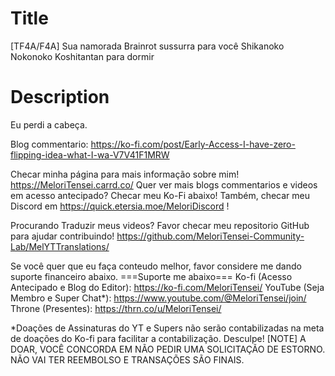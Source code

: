 # Title
[TF4A/F4A] Sua namorada Brainrot sussurra para você Shikanoko Nokonoko Koshitantan para dormir

# Description
Eu perdi a cabeça.

Blog commentario: https://ko-fi.com/post/Early-Access-I-have-zero-flipping-idea-what-I-wa-V7V41F1MRW

Checar minha página para mais informação sobre mim! https://MeloriTensei.carrd.co/
Quer ver mais blogs commentarios e videos em acesso antecipado? Checar meu Ko-Fi abaixo!
Também, checar meu Discord em https://quick.etersia.moe/MeloriDiscord !

Procurando Traduzir meus videos? Favor checar meu repositorio GitHub para ajudar contribuindo!
https://github.com/MeloriTensei-Community-Lab/MelYTTranslations/

Se você quer que eu faça conteudo melhor, favor considere me dando suporte financeiro abaixo.
===Suporte me abaixo===
Ko-fi (Acesso Antecipado e Blog do Editor): https://ko-fi.com/MeloriTensei/
YouTube (Seja Membro e Super Chat*): https://www.youtube.com/@MeloriTensei/join/
Throne (Presentes): https://thrn.co/u/MeloriTensei/

*Doações de Assinaturas do YT e Supers não serão contabilizadas na meta de doações do Ko-fi para facilitar a contabilização. Desculpe!
[NOTE]
A DOAR, VOCÊ CONCORDA EM NÃO PEDIR UMA SOLICITAÇÃO DE ESTORNO. NÃO VAI TER REEMBOLSO E TRANSAÇÕES SÃO FINAIS.
